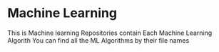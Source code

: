 # Machine Learning 
This is Machine learning Repositories contain Each Machine Learning Algorith
You can find all the ML Algorithms by their file names